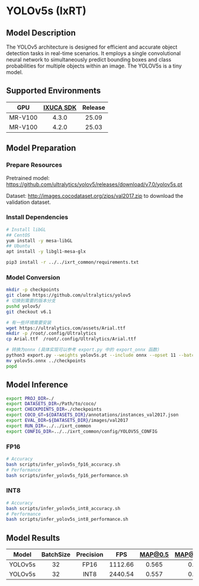 # YOLOv5s (IxRT)

## Model Description

The YOLOv5 architecture is designed for efficient and accurate object detection tasks in real-time scenarios. It employs a single convolutional neural network to simultaneously predict bounding boxes and class probabilities for multiple objects within an image. The YOLOV5s is a tiny model.

## Supported Environments

| GPU    | [IXUCA SDK](https://gitee.com/deep-spark/deepspark#%E5%A4%A9%E6%95%B0%E6%99%BA%E7%AE%97%E8%BD%AF%E4%BB%B6%E6%A0%88-ixuca) | Release |
| :----: | :----: | :----: |
| MR-V100 | 4.3.0 | 25.09 |
| MR-V100 | 4.2.0 | 25.03 |

## Model Preparation

### Prepare Resources

Pretrained model: <https://github.com/ultralytics/yolov5/releases/download/v7.0/yolov5s.pt>

Dataset: <http://images.cocodataset.org/zips/val2017.zip> to download the validation dataset.

### Install Dependencies

```bash
# Install libGL
## CentOS
yum install -y mesa-libGL
## Ubuntu
apt install -y libgl1-mesa-glx

pip3 install -r ../../ixrt_common/requirements.txt
```

### Model Conversion

```bash
mkdir -p checkpoints
git clone https://github.com/ultralytics/yolov5
# 切换到需要的版本分支
pushd yolov5/
git checkout v6.1

# 有一些环境需要安装
wget https://ultralytics.com/assets/Arial.ttf
mkdir -p /root/.config/Ultralytics
cp Arial.ttf  /root/.config/Ultralytics/Arial.ttf

# 转换为onnx (具体实现可以参考 export.py 中的 export_onnx 函数)
python3 export.py --weights yolov5s.pt --include onnx --opset 11 --batch-size 32
mv yolov5s.onnx ../checkpoints
popd
```

## Model Inference

```bash
export PROJ_DIR=./
export DATASETS_DIR=/Path/to/coco/
export CHECKPOINTS_DIR=./checkpoints
export COCO_GT=${DATASETS_DIR}/annotations/instances_val2017.json
export EVAL_DIR=${DATASETS_DIR}/images/val2017
export RUN_DIR=../../ixrt_common
export CONFIG_DIR=../../ixrt_common/config/YOLOV5S_CONFIG
```

### FP16

```bash
# Accuracy
bash scripts/infer_yolov5s_fp16_accuracy.sh
# Performance
bash scripts/infer_yolov5s_fp16_performance.sh
```

### INT8

```bash
# Accuracy
bash scripts/infer_yolov5s_int8_accuracy.sh
# Performance
bash scripts/infer_yolov5s_int8_performance.sh
```

## Model Results

| Model   | BatchSize | Precision | FPS     | MAP@0.5 | MAP@0.5:0.95 |
| :----: | :----: | :----: | :----: | :----: | :----: |
| YOLOv5s | 32        | FP16      | 1112.66 | 0.565   | 0.370        |
| YOLOv5s | 32        | INT8      | 2440.54 | 0.557   | 0.351        |
